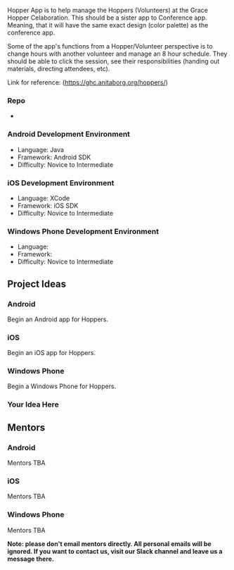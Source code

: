 Hopper App is to help manage the Hoppers (Volunteers) at the Grace Hopper Celaboration. This should be a sister app to Conference app. Meaning, that it will have the same exact design (color palette) as the conference app. 

Some of the app's functions from a Hopper/Volunteer perspective is to change hours with another volunteer and manage an 8 hour schedule. They should be able to click the session, see their responsibilities (handing out materials, directing attendees, etc).

Link for reference: (https://ghc.anitaborg.org/hoppers/)

### Repo
* 

### Android Development Environment

* Language: Java 
* Framework: Android SDK
* Difficulty: Novice to Intermediate

### iOS Development Environment

* Language: XCode
* Framework: iOS SDK
* Difficulty: Novice to Intermediate

### Windows Phone Development Environment

* Language: 
* Framework: 
* Difficulty: Novice to Intermediate

## Project Ideas

### Android
Begin an Android app for Hoppers.

### iOS
Begin an iOS app for Hoppers.

### Windows Phone
Begin a Windows Phone for Hoppers.

### Your Idea Here



## Mentors
### Android
Mentors TBA

### iOS
Mentors TBA

### Windows Phone
Mentors TBA


**Note: please don't email mentors directly. All personal emails will be ignored. If you want to contact us, visit our Slack channel and leave us a message there.**